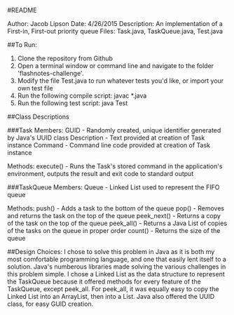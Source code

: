 #README

Author: Jacob Lipson
Date: 4/26/2015
Description: An implementation of a First-in, First-out priority queue
Files: Task.java, TaskQueue.java, Test.java

##To Run:
1) Clone the repository from Github
2) Open a terminal window or command line and navigate to the folder 'flashnotes-challenge'. 
3) Modify the file Test.java to run whatever tests you'd like, or import your own test file
4) Run the following compile script:
	javac *.java
5) Run the following test script:
	java Test


##Class Descriptions

###Task
Members:
GUID - Randomly created, unique identifier generated by Java's UUID class
Description - Text provided at creation of Task instance
Command - Command line code provided at creation of Task instance

Methods:
execute() - Runs the Task's stored command in the application's environment, outputs the result and exit code to standard output

###TaskQueue
Members:
Queue - Linked List used to represent the FIFO queue

Methods:
push() - Adds a task to the bottom of the queue
pop() - Removes and returns the task on the top of the queue
peek_next() - Returns a copy of the task on the top of the queue
peek_all() - Returns a Java List of copies of the tasks on the queue in proper order
count() - Returns the size of the queue


##Design Choices:
I chose to solve this problem in Java as it is both my most comfortable programming language, and one that easily lent itself to a solution. Java's numberous libraries made solving the various challenges in this problem simple. I chose a Linked List as the data structure to represent the TaskQueue because it offered methods for every feature of the TaskQueue, except peek_all. For peek_all, it was equally easy to copy the Linked List into an ArrayList, then into a List. Java also offered the UUID class, for easy GUID creation.